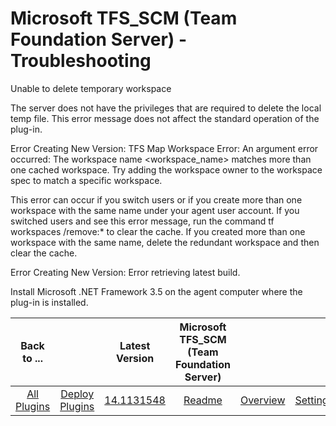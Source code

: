 
# Microsoft TFS_SCM (Team Foundation Server) - Troubleshooting


Unable to delete temporary workspace

The server does not have the privileges that are required to delete the local temp file. This error message does not affect the standard operation of the plug-in.

Error Creating New Version: TFS Map Workspace Error: An argument error occurred: The workspace name <workspace\_name> matches more than one cached workspace. Try adding the workspace owner to the workspace spec to match a specific workspace.

This error can occur if you switch users or if you create more than one workspace with the same name under your agent user account. If you switched users and see this error message, run the command tf workspaces /remove:\* to clear the cache. If you created more than one workspace with the same name, delete the redundant workspace and then clear the cache.

Error Creating New Version: Error retrieving latest build.

Install Microsoft .NET Framework 3.5 on the agent computer where the plug-in is installed.


|Back to ...||Latest Version|Microsoft TFS_SCM (Team Foundation Server) |||||
| :---: | :---: | :---: | :---: | :---: | :---: | :---: | :---: |
|[All Plugins](../../index.md)|[Deploy Plugins](../README.md)|[14.1131548](https://raw.githubusercontent.com/UrbanCode/IBM-UCD-PLUGINS/main/files/TFS_SCM-SourceConfig/ucd-TFS_SCM-SourceConfig-14.1131548.zip)|[Readme](README.md)|[Overview](overview.md)|[Settings](settings.md)|[Usage](usage.md)|[Downloads](downloads.md)|
